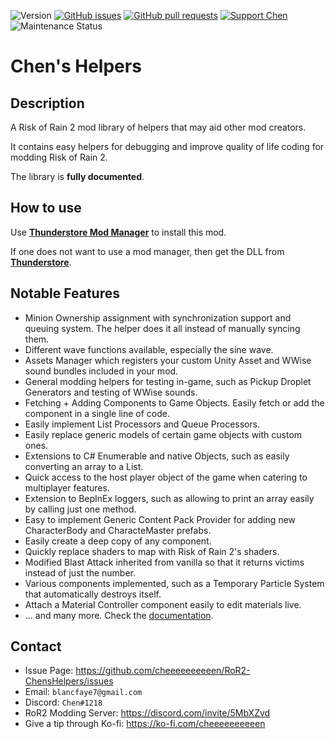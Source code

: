 ![Version](https://img.shields.io/badge/Version-1.1.2-orange)
[![GitHub issues](https://img.shields.io/github/issues/cheeeeeeeeeen/RoR2-ChensHelpers)](https://github.com/cheeeeeeeeeen/RoR2-ChensHelpers/issues)
[![GitHub pull requests](https://img.shields.io/github/issues-pr/cheeeeeeeeeen/RoR2-ChensHelpers)](https://github.com/cheeeeeeeeeen/RoR2-ChensHelpers/pulls)
[![Support Chen](https://img.shields.io/badge/Support-Chen-ff69b4)](https://ko-fi.com/cheeeeeeeeeen)
![Maintenance Status](https://img.shields.io/badge/Maintenance-Inactive-orange)

# Chen's Helpers

## Description

A Risk of Rain 2 mod library of helpers that may aid other mod creators.

It contains easy helpers for debugging and improve quality of life coding for modding Risk of Rain 2.

The library is **fully documented**.

## How to use

Use **[Thunderstore Mod Manager](https://www.overwolf.com/app/Thunderstore-Thunderstore_Mod_Manager)** to install this mod.

If one does not want to use a mod manager, then get the DLL from **[Thunderstore](https://thunderstore.io/package/Chen/ChensHelpers/)**.

## Notable Features
- Minion Ownership assignment with synchronization support and queuing system. The helper does it all instead of manually syncing them.
- Different wave functions available, especially the sine wave.
- Assets Manager which registers your custom Unity Asset and WWise sound bundles included in your mod.
- General modding helpers for testing in-game, such as Pickup Droplet Generators and testing of WWise sounds.
- Fetching + Adding Components to Game Objects. Easily fetch or add the component in a single line of code.
- Easily implement List Processors and Queue Processors.
- Easily replace generic models of certain game objects with custom ones.
- Extensions to C# Enumerable and native Objects, such as easily converting an array to a List.
- Quick access to the host player object of the game when catering to multiplayer features.
- Extension to BepInEx loggers, such as allowing to print an array easily by calling just one method.
- Easy to implement Generic Content Pack Provider for adding new CharacterBody and CharacteMaster prefabs.
- Easily create a deep copy of any component.
- Quickly replace shaders to map with Risk of Rain 2's shaders.
- Modified Blast Attack inherited from vanilla so that it returns victims instead of just the number.
- Various components implemented, such as a Temporary Particle System that automatically destroys itself.
- Attach a Material Controller component easily to edit materials live.
- ... and many more. Check the [documentation](https://cheeeeeeeeeen.github.io/RoR2-ChensHelpers/).

## Contact
- Issue Page: https://github.com/cheeeeeeeeeen/RoR2-ChensHelpers/issues
- Email: `blancfaye7@gmail.com`
- Discord: `Chen#1218`
- RoR2 Modding Server: https://discord.com/invite/5MbXZvd
- Give a tip through Ko-fi: https://ko-fi.com/cheeeeeeeeeen